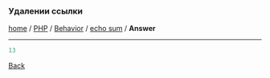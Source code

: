 ### Удалении ссылки
[home][go-home] / [PHP][go-php] / [Behavior][go-behavior] / [echo sum][go-question] / **Answer**

---

```php
13
```

[Back][go-question]


 
[go-home]: ../../../index.md
[go-php]: ../../index.md
[go-behavior]: ../index.md
[go-question]: ./index.md